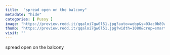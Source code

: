 ```yaml
---
title:  "spread open on the balcony"
metadate: "hide"
categories: [ Pussy ]
image: "https://preview.redd.it/qqaloi7gw0l51.jpg?auto=webp&s=03ac0b89aa4d0f0c75cfc5ebd72123dab75ee152"
thumb: "https://preview.redd.it/qqaloi7gw0l51.jpg?width=1080&crop=smart&auto=webp&s=5b2279074dd69ab8a48a451d1858451f2c610dc0"
visit: ""
---
```

spread open on the balcony
